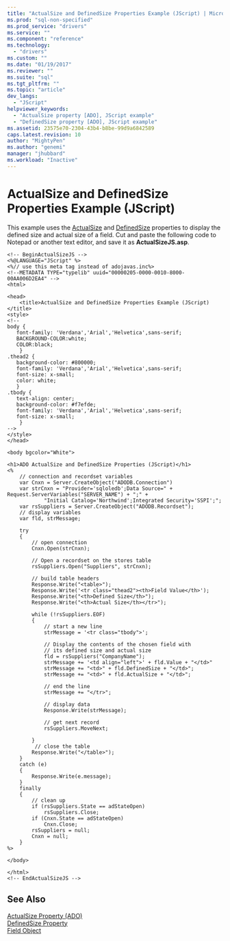 ```yaml
---
title: "ActualSize and DefinedSize Properties Example (JScript) | Microsoft Docs"
ms.prod: "sql-non-specified"
ms.prod_service: "drivers"
ms.service: ""
ms.component: "reference"
ms.technology:
  - "drivers"
ms.custom: ""
ms.date: "01/19/2017"
ms.reviewer: ""
ms.suite: "sql"
ms.tgt_pltfrm: ""
ms.topic: "article"
dev_langs: 
  - "JScript"
helpviewer_keywords: 
  - "ActualSize property [ADO], JScript example"
  - "DefinedSize property [ADO], JScript example"
ms.assetid: 23575e70-2304-43b4-b8be-99d9a6842589
caps.latest.revision: 10
author: "MightyPen"
ms.author: "genemi"
manager: "jhubbard"
ms.workload: "Inactive"
---
```

# ActualSize and DefinedSize Properties Example (JScript)
This example uses the [ActualSize](../../../ado/reference/ado-api/actualsize-property-ado.md) and [DefinedSize](../../../ado/reference/ado-api/definedsize-property.md) properties to display the defined size and actual size of a field. Cut and paste the following code to Notepad or another text editor, and save it as **ActualSizeJS.asp**.  
  
```  
<!-- BeginActualSizeJS -->  
<%@LANGUAGE="JScript" %>  
<%// use this meta tag instead of adojavas.inc%>  
<!--METADATA TYPE="typelib" uuid="00000205-0000-0010-8000-00AA006D2EA4" -->  
<html>  
  
<head>  
    <title>ActualSize and DefinedSize Properties Example (JScript)</title>  
<style>  
<!--  
body {  
   font-family: 'Verdana','Arial','Helvetica',sans-serif;  
   BACKGROUND-COLOR:white;  
   COLOR:black;  
    }  
.thead2 {  
   background-color: #800000;   
   font-family: 'Verdana','Arial','Helvetica',sans-serif;   
   font-size: x-small;  
   color: white;  
   }  
.tbody {   
   text-align: center;  
   background-color: #f7efde;  
   font-family: 'Verdana','Arial','Helvetica',sans-serif;   
   font-size: x-small;  
    }  
-->  
</style>  
</head>  
  
<body bgcolor="White">  
  
<h1>ADO ActualSize and DefinedSize Properties (JScript)</h1>  
<%  
    // connection and recordset variables  
    var Cnxn = Server.CreateObject("ADODB.Connection")  
    var strCnxn = "Provider='sqloledb';Data Source=" + Request.ServerVariables("SERVER_NAME") + ";" +  
            "Initial Catalog='Northwind';Integrated Security='SSPI';";  
    var rsSuppliers = Server.CreateObject("ADODB.Recordset");  
    // display variables  
    var fld, strMessage;          
  
    try  
    {  
        // open connection  
        Cnxn.Open(strCnxn);  
  
        // Open a recordset on the stores table      
        rsSuppliers.Open("Suppliers", strCnxn);  
  
        // build table headers  
        Response.Write("<table>");  
        Response.Write('<tr class="thead2"><th>Field Value</th>');  
        Response.Write("<th>Defined Size</th>");  
        Response.Write("<th>Actual Size</th></tr>");  
  
        while (!rsSuppliers.EOF)  
        {  
            // start a new line  
            strMessage = '<tr class="tbody">';  
  
            // Display the contents of the chosen field with  
            // its defined size and actual size  
            fld = rsSuppliers("CompanyName");  
            strMessage += '<td align="left">' + fld.Value + "</td>"   
            strMessage += "<td>" + fld.DefinedSize + "</td>";  
            strMessage += "<td>" + fld.ActualSize + "</td>";  
  
            // end the line  
            strMessage += "</tr>";  
  
            // display data  
            Response.Write(strMessage);  
  
            // get next record  
            rsSuppliers.MoveNext;  
  
        }  
         // close the table  
        Response.Write("</table>");  
    }  
    catch (e)  
    {  
        Response.Write(e.message);  
    }  
    finally  
    {  
        // clean up  
        if (rsSuppliers.State == adStateOpen)  
            rsSuppliers.Close;  
        if (Cnxn.State == adStateOpen)  
            Cnxn.Close;  
        rsSuppliers = null;  
        Cnxn = null;  
    }  
%>  
  
</body>  
  
</html>  
<!-- EndActualSizeJS -->  
```  
  
## See Also  
 [ActualSize Property (ADO)](../../../ado/reference/ado-api/actualsize-property-ado.md)   
 [DefinedSize Property](../../../ado/reference/ado-api/definedsize-property.md)   
 [Field Object](../../../ado/reference/ado-api/field-object.md)
